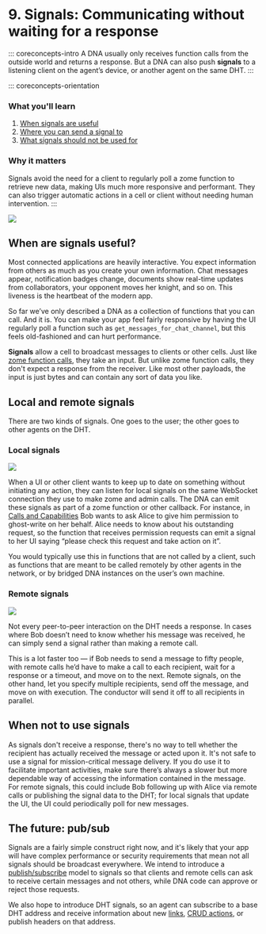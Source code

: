 # 9. Signals: Communicating without waiting for a response

::: coreconcepts-intro
A DNA usually only receives function calls from the outside world and returns a response. But a DNA can also push **signals** to a listening client on the agent’s device, or another agent on the same DHT.
:::

::: coreconcepts-orientation
### <i class="fas fa-thunderstorm"></i> What you'll learn

1. [When signals are useful](#when-are-signals-useful)
2. [Where you can send a signal to](#local-and-remote-signals)
3. [What signals should not be used for](#when-not-to-use-signals)

### <i class="far fa-atom"></i> Why it matters

Signals avoid the need for a client to regularly poll a zome function to retrieve new data, making UIs much more responsive and performant. They can also trigger automatic actions in a cell or client without needing human intervention.
:::

![](../../img/concepts/9.1-signals.png)

## When are signals useful?

Most connected applications are heavily interactive. You expect information from others as much as you create your own information. Chat messages appear, notification badges change, documents show real-time updates from collaborators, your opponent moves her knight, and so on. This liveness is the heartbeat of the modern app.

So far we’ve only described a DNA as a collection of functions that you can call. And it is. You can make your app feel fairly responsive by having the UI regularly poll a function such as `get_messages_for_chat_channel`, but this feels old-fashioned and can hurt performance.

**Signals** allow a cell to broadcast messages to clients or other cells. Just like [zome function calls](../8_calls_capabilities/), they take an input. But unlike zome function calls, they don't expect a response from the receiver. Like most other payloads, the input is just bytes and can contain any sort of data you like.

## Local and remote signals

There are two kinds of signals. One goes to the user; the other goes to other agents on the DHT.

### Local signals

![](../../img/concepts/9.2-client-signal.png)

When a UI or other client wants to keep up to date on something without initiating any action, they can listen for local signals on the same WebSocket connection they use to make zome and admin calls. The DNA can emit these signals as part of a zome function or other callback. For instance, in [Calls and Capabilities](../8_calls_capabilities/) Bob wants to ask Alice to give him permission to ghost-write on her behalf. Alice needs to know about his outstanding request, so the function that receives permission requests can emit a signal to her UI saying “please check this request and take action on it”.

You would typically use this in functions that are not called by a client, such as functions that are meant to be called remotely by other agents in the network, or by bridged DNA instances on the user’s own machine.

### Remote signals

![](../../img/concepts/9.3-remote-signal.png)

Not every peer-to-peer interaction on the DHT needs a response. In cases where Bob doesn’t need to know whether his message was received, he can simply send a signal rather than making a remote call.

This is a lot faster too — if Bob needs to send a message to fifty people, with remote calls he’d have to make a call to each recipient, wait for a response or a timeout, and move on to the next. Remote signals, on the other hand, let you specify multiple recipients, send off the message, and move on with execution. The conductor will send it off to all recipients in parallel.

## When not to use signals

As signals don't receive a response, there's no way to tell whether the recipient has actually received the message or acted upon it. It's not safe to use a signal for mission-critical message delivery. If you do use it to facilitate important activities, make sure there’s always a slower but more dependable way of accessing the information contained in the message. For remote signals, this could include Bob following up with Alice via remote calls or publishing the signal data to the DHT; for local signals that update the UI, the UI could periodically poll for new messages.

## The future: pub/sub

Signals are a fairly simple construct right now, and it's likely that your app will have complex performance or security requirements that mean not all signals should be broadcast everywhere. We intend to introduce a [publish/subscribe](https://en.wikipedia.org/wiki/Publish%E2%80%93subscribe_pattern) model to signals so that clients and remote cells can ask to receive certain messages and not others, while DNA code can approve or reject those requests.

We also hope to introduce DHT signals, so an agent can subscribe to a base DHT address and receive information about new [links](../5_links_anchors/), [CRUD actions](../6_crud_actions/), or publish headers on that address.